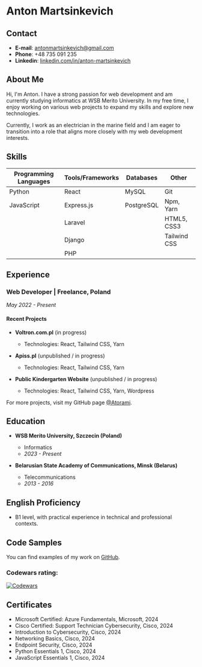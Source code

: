# Anton Martsinkevich

## Contact

- **E-mail**: antonmartsinkevich@gmail.com
- **Phone**: +48 735 091 235
- **Linkedin**: [linkedin.com/in/anton-martsinkevich](https://www.linkedin.com/in/anton-martsinkevich)

## About Me

Hi, I'm Anton. I have a strong passion for web development and am currently studying informatics at WSB Merito University. In my free time, I enjoy working on various web projects to expand my skills and explore new technologies.

Currently, I work as an electrician in the marine field and I am eager to transition into a role that aligns more closely with my web development interests.

## Skills

| Programming Languages | Tools/Frameworks | Databases    | Other         |
|-----------------------|------------------|--------------|---------------|
| Python                | React            | MySQL        | Git           |
| JavaScript            | Express.js       | PostgreSQL   | Npm, Yarn     |
|                       | Laravel          |              | HTML5, CSS3   |
|                       | Django           |              | Tailwind CSS  |
|                       | PHP              |              |               |

## Experience

### Web Developer | Freelance, Poland
*May 2022 - Present*

#### Recent Projects

- **Voltron.com.pl** (in progress)
  - Technologies: React, Tailwind CSS, Yarn

- **Apiss.pl** (unpublished / in progress)
  - Technologies: React, Tailwind CSS, Yarn

- **Public Kindergarten Website** (unpublished / in progress)
  - Technologies: React, Tailwind CSS, Yarn, Wordpress

For more projects, visit my GitHub page [@Atorami](https://github.com/atorami).

## Education

- **WSB Merito University, Szczecin (Poland)**
  - Informatics
  - *2023 - Present*

- **Belarusian State Academy of Communications, Minsk (Belarus)**
  - Telecommunications
  - *2013 - 2016*

## English Proficiency

- B1 level, with practical experience in technical and professional contexts.

## Code Samples

You can find examples of my work on [GitHub](https://github.com/atorami).

### Codewars rating:
[![Codewars](https://www.codewars.com/users/Atorami/badges/small)](https://www.codewars.com/users/Atorami)

## Certificates

- Microsoft Certified: Azure Fundamentals, Microsoft, 2024
- Cisco Certified: Support Technician Cybersecurity, Cisco, 2024
- Introduction to Cybersecurity, Cisco, 2024
- Networking Basics, Cisco, 2024
- Endpoint Security, Cisco, 2024
- Python Essentials 1, Cisco, 2024
- JavaScript Essentials 1, Cisco, 2024
